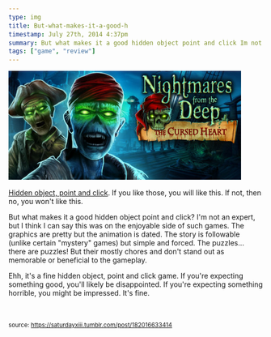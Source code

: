 ```yaml
---
type: img
title: But-what-makes-it-a-good-h
timestamp: July 27th, 2014 4:37pm
summary: But what makes it a good hidden object point and click Im not an expert but I think I can say this was on the enjoyable side of such games The grap
tags: ["game", "review"]
---
```

<img src="../media/182016633414.jpg"/>
                                                                                          
<a href="https://store.steampowered.com/app/259740/Nightmares_from_the_Deep_The_Cursed_Heart/" target="_blank">

Hidden object, point and click</a>. If you like those, you will like this. If not, then no, you won't like this. 

But what makes it a good hidden object point and click? I'm not an expert, but I think I can say this was on the enjoyable side of such games. The graphics are pretty but the animation is dated. The story is followable (unlike certain "mystery" games) but simple and forced. The puzzles&hellip; there are puzzles! But their mostly chores and don't stand out as memorable or beneficial to the gameplay. 

Ehh, it's a fine hidden object, point and click game. If you're expecting something good, you'll likely be disappointed. If you're expecting something horrible, you might be impressed. It's fine.

<br/>
 
                                    
                
                
                
                
                                
<small>source: https://saturdayxiii.tumblr.com/post/182016633414</small>